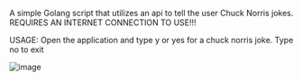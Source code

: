 A simple Golang script that utilizes an api to tell the user Chuck Norris jokes.
REQUIRES AN INTERNET CONNECTION TO USE!!!


USAGE:
Open the application and type y or yes for a chuck norris joke. Type no to exit

![image](https://github.com/user-attachments/assets/9f84f56d-7719-4fcb-be5f-c312ed8acb99)
